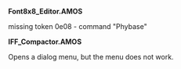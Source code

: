 **Font8x8_Editor.AMOS**

missing token 0e08 - command "Phybase"

**IFF_Compactor.AMOS**

Opens a dialog menu, but the menu does not work.
